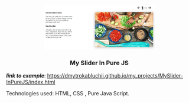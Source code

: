 <p align="center">
  <a href="https://dmytrokabluchii.github.io/my_projects/MySlider-InPureJS/index.html">
    <img width="299" height="121"  src="./img/example.jpg">
  </a>
  <h3 align="center">My Slider In Pure JS</h3>
</p>

__*link to example*__: https://dmytrokabluchii.github.io/my_projects/MySlider-InPureJS/index.html

Technologies used: HTML, CSS , Pure Java Script.
